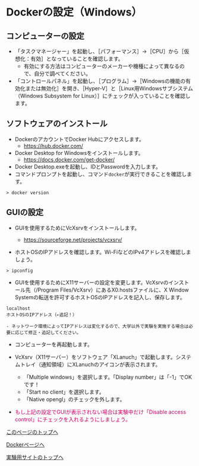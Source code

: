 # Dockerの設定（Windows）

## コンピューターの設定
- 「タスクマネージャー」を起動し、［パフォーマンス］→［CPU］から［仮想化：有効］となっていることを確認します。
    - 有効にする方法はコンピューターのメーカーや機種によって異なるので、自分で調べてください。
- 「コントロールパネル」を起動し、［プログラム］→［Windowsの機能の有効化または無効化］を開き、［Hyper-V］と［Linux用Windowsサブシステム（Windows Subsystem for Linux）］にチェックが入っていることを確認します。

## ソフトウェアのインストール
- DockerのアカウントでDocker Hubにアクセスします。
    - https://hub.docker.com/
- Docker Desktop for Windowsをインストールします。
    - https://docs.docker.com/get-docker/
- Docker Desktop.exeを起動し、IDとPasswordを入力します。
- コマンドプロンプトを起動し、コマンド`docker`が実行できることを確認します。
```
> docker version
```

## GUIの設定
- GUIを使用するためにVcXsrvをインストールします。
    - https://sourceforge.net/projects/vcxsrv/

- ホストOSのIPアドレスを確認します。Wi-FiなどのIPv4アドレスを確認しましょう。
```
> ipconfig
```

- GUIを使用するためにX11サーバーの設定を変更します。VcXsrvのインストール先（/Program Files/VcXsrv）にあるX0.hostsファイルに、X Window Systemの転送を許可するホストOSのIPアドレスを記入し、保存します。
```
localhost
ホストOSのIPアドレス（←追記！）
```
    - ネットワーク環境によってIPアドレスは変化するので、大学以外で実験を実施する場合は必要に応じて修正・追記してください。

- コンピューターを再起動します。

- VcXsrv（X11サーバー）をソフトウェア「XLanuch」で起動します。システムトレイ（通知領域）にXLanuchのアイコンが表示されます。
    - 「Multiple windows」を選択します。「Display number」は「-1」でOKです！
    - 「Start no client」を選択します。
    - 「Native opengl」のチェックを外します。

- <span style="color: #CC0066;">もし上記の設定でGUIが表示されない場合は実験中だけ「Disable access control」にチェックを入れるようにしましょう。</span>

[このページのトップへ](#)

[Dockerページへ](https://stl-apu.github.io/laboratory_experiments/docker)

[実験用サイトのトップへ](https://stl-apu.github.io/laboratory_experiments/)
